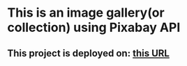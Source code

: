 # This is an image gallery(or collection) using Pixabay API

## This project is deployed on: <a href="https://redluna-image-gallery.netlify.app">this URL</a>
